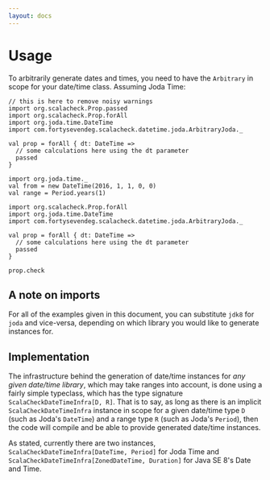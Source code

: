 ```yaml
---
layout: docs
---
```


# Usage

To arbitrarily generate dates and times, you need to have the `Arbitrary` in scope for your date/time class. Assuming Joda Time:

```tut:invisible
// this is here to remove noisy warnings
import org.scalacheck.Prop.passed
import org.scalacheck.Prop.forAll
import org.joda.time.DateTime
import com.fortysevendeg.scalacheck.datetime.joda.ArbitraryJoda._

val prop = forAll { dt: DateTime =>
  // some calculations here using the dt parameter
  passed
}

import org.joda.time._
val from = new DateTime(2016, 1, 1, 0, 0)
val range = Period.years(1)

```

```tut
import org.scalacheck.Prop.forAll
import org.joda.time.DateTime
import com.fortysevendeg.scalacheck.datetime.joda.ArbitraryJoda._

val prop = forAll { dt: DateTime =>
  // some calculations here using the dt parameter
  passed
}

prop.check
```

## A note on imports

For all of the examples given in this document, you can substitute `jdk8` for `joda` and vice-versa, depending on which library you would like to generate instances for.

## Implementation

The infrastructure behind the generation of date/time instances for _any given date/time library_, which may take ranges into account, is done using a fairly simple typeclass, which has the type signature `ScalaCheckDateTimeInfra[D, R]`. That is to say, as long as there is an implicit `ScalaCheckDateTimeInfra` instance in scope for a given date/time type `D` (such as Joda's `DateTime`) and a range type `R` (such as Joda's `Period`), then the code will compile and be able to provide generated date/time instances.

As stated, currently there are two instances, `ScalaCheckDateTimeInfra[DateTime, Period]` for Joda Time and `ScalaCheckDateTimeInfra[ZonedDateTime, Duration]` for Java SE 8's Date and Time.
